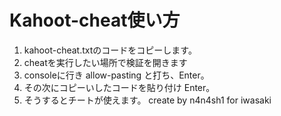 # Kahoot-cheat使い方
1. kahoot-cheat.txtのコードをコピーします。
2. cheatを実行したい場所で検証を開きます
3. consoleに行き allow-pasting と打ち、Enter。
4. その次にコピーいしたコードを貼り付け Enter。
5. そうするとチートが使えます。
create by n4n4sh1
for iwasaki
